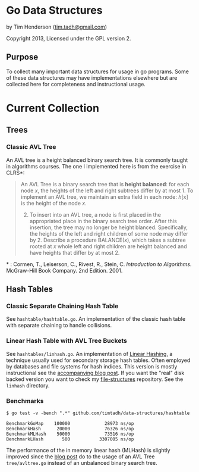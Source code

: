 # Go Data Structures

by Tim Henderson (tim.tadh@gmail.com)

Copyright 2013, Licensed under the GPL version 2.

## Purpose

To collect many important data structures for usage in go programs. Some of
these data structures may have implementations elsewhere but are collected here
for completeness and instructional usage.

# Current Collection

## Trees

### Classic AVL Tree

An AVL tree is a height balanced binary search tree. It is commonly taught in
algorithms courses. The one I implemented here is from the exercise in CLRS\*:

> An AVL Tree is a binary search tree that is **height balanced**: for each node
> *x*, the heights of the left and right subtrees differ by at most 1. To
> implement an AVL tree, we maintain an extra field in each node: *h*[x] is the
> height of the node *x*.
>
> 2. To insert into an AVL tree, a node is first placed in the appropriated
>    place in the binary search tree order. After this insertion, the tree
>    may no longer be height blanced. Specifically, the heights of the left
>    and right children of some node may differ by 2. Describe a procedure
>    BALANCE(*x*), which takes a subtree rooted at *x* whole left and right
>    children are height balanced and have heights that differ by at most
>    2.

\* : Cormen, T., Leiserson, C., Rivest, R., Stein, C. *Introduction to
Algorithms*. McGraw-Hill Book Company. 2nd Edition. 2001.

## Hash Tables

### Classic Separate Chaining Hash Table

See `hashtable/hashtable.go`. An implementation of the classic hash table with
separate chaining to handle collisions.

### Linear Hash Table with AVL Tree Buckets

See `hashtables/linhash.go`. An implementation of [Linear
Hashing](http://hackthology.com/linear-hashing.html), a technique usually used
for secondary storage hash tables. Often employed by databases and file systems
for hash indices. This version is mostly instructional see the
[accompanying blog post](
http://hackthology.com/an-in-memory-go-implementation-of-linear-hashing.html).
If you want the "real" disk backed version you want to check my
[file-structures](https://github.com/timtadh/file-structures) repository. See
the `linhash` directory.

### Benchmarks

    $ go test -v -bench ".*" github.com/timtadh/data-structures/hashtable

    BenchmarkGoMap    100000             28973 ns/op
    BenchmarkHash      20000             76326 ns/op
    BenchmarkMLHash    50000             73516 ns/op
    BenchmarkLHash       500           3307005 ns/op

The performance of the in memory linear hash (MLHash) is slightly improved since
the [blog post](
http://hackthology.com/an-in-memory-go-implementation-of-linear-hashing.html) do
to the usage of an AVL Tree `tree/avltree.go` instead of an unbalanced binary
search tree.

